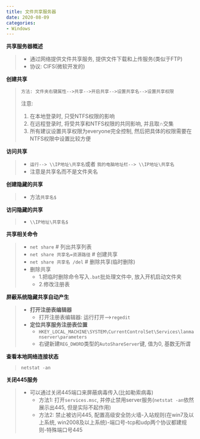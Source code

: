 ```yaml
---
title: 文件共享服务器
date: 2020-08-09
categories:
- Windows
---
```

**共享服务器概述**

> * 通过网络提供文件共享服务, 提供文件下载和上传服务(类似于FTP)
> * 协议: CIFS(微软开发的)

**创建共享**

> `方法: 文件夹右键属性-->共享-->开启共享-->设置共享名-->设置共享权限`
>
> 注意: 
>
> 1. 在本地登录时, 只受NTFS权限的影响
> 2. 在远程登录时, 将受共享和NTFS权限的共同影响, 并且取∩交集
> 3. 所有建议设置共享权限为everyone完全控制, 然后把具体的权限需要在NTFS权限中设置比较方便

**访问共享**

> * `运行--> \\IP地址\共享名`或者 `我的电脑地址栏--> \\IP地址\共享名`
> * 注意是共享名而不是文件夹名

**创建隐藏的共享**

> * 方法`共享名$`

**访问隐藏的共享**

> * `\\IP地址\共享名$`

**共享相关命令**

> * `net share`   # 列出共享列表
> * `net share 共享名=资源路径` # 创建共享
> * `net share 共享名 /del`  # 删除共享(临时删除)
> * 删除共享  
>   * 1.把临时删除命令写入`.bat`批处理文件中, 放入开机启动文件夹
>   * 2.修改注册表

**屏蔽系统隐藏共享自动产生**

> * **打开注册表编辑器**
>   * 打开注册表编辑器: 运行打开-->`regedit`
> * **定位共享服务注册表位置**
>   * `HKEY_LOCAL_MACHINE\SYSTEM\CurrentControlSet\Services\lanmanserver\parameters`
>   * 右键新建`REG_DWORD`类型的`AutoShareServer`键, 值为0, 基数无所谓

**查看本地网络连接状态**

> `netstat -an`

**关闭445服务**

> * 可以通过关闭445端口来屏蔽病毒传入(比如勒索病毒)
>   * 方法1: 打开`services.msc`, 并停止禁用server服务(`netstat -an`依然展示出445, 但是实际不起作用)
>   * 方法2: 禁止被访问445, 配置高级安全防火墙-入站规则(在win7及以上系统, win2008及以上系统)-端口号-tcp和udp两个协议都建规则-特殊端口号445
